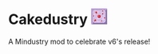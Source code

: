 # Cakedustry ![cake](https://raw.githubusercontent.com/a-soulspark/Cakedustry/main/icon.png)

A Mindustry mod to celebrate v6's release!
